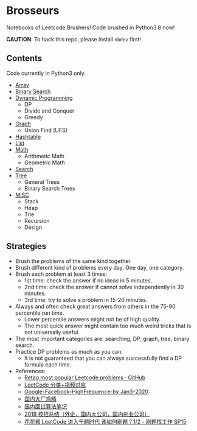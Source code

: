 # Brosseurs

Notebooks of Leetcode Brushers! Code brushed in Python3.8 now!

**CAUTION**: To hack this repo, please install `nbdev` first!

## Contents

Code currently in Python3 only.

- [Array](https://nbviewer.jupyter.org/github/novate/brosseurs/blob/master/python/array.ipynb)
- [Binary Search](https://nbviewer.jupyter.org/github/novate/brosseurs/blob/master/python/binary-search.ipynb)
- [Dynamic Programming](https://nbviewer.jupyter.org/github/novate/brosseurs/blob/master/python/dynamic-programming.ipynb)
  - DP
  - Divide and Conquer
  - Greedy
- [Graph](https://nbviewer.jupyter.org/github/novate/brosseurs/blob/master/python/graph.ipynb)
  - Union Find (UFS)
- [Hashtable](https://nbviewer.jupyter.org/github/novate/brosseurs/blob/master/python/hashtable.ipynb)
- [List](https://nbviewer.jupyter.org/github/novate/brosseurs/blob/master/python/list.ipynb)
- [Math](https://nbviewer.jupyter.org/github/novate/brosseurs/blob/master/python/math.ipynb)
  - Arithmetic Math
  - Geometric Math
- [Search](https://nbviewer.jupyter.org/github/novate/brosseurs/blob/master/python/search.ipynb)
- [Tree](https://nbviewer.jupyter.org/github/novate/brosseurs/blob/master/python/tree.ipynb)
  - General Trees
  - Binary Search Trees
- [MISC](https://nbviewer.jupyter.org/github/novate/brosseurs/blob/master/python/misc.ipynb)
  - Stack
  - Heap
  - Trie
  - Recursion
  - Design

## Strategies

- Brush the problems of the same kind together.
- Brush different kind of problems every day. One day, one category.
- Brush each problem at least 3 times:
  - 1st time: check the answer if no ideas in 5 minutes.
  - 2nd time: check the answer if cannot solve independently in 30 minutes.
  - 3rd time: try to solve a problem in 15-20 minutes.
- Always and often check great answers from others in the 75-90 percentile run time.
  - Lower percentile answers might not be of high quality.
  - The most quick answer might contain too much weird tricks that is not universally useful.
- The most important categories are: searching, DP, graph, tree, binary search.
- Practice DP problems as much as you can.
  - It is not guaranteed that you can always successfully find a DP formula each time.
- References:
  - [Retag most popular Leetcode problems · GitHub](https://gist.github.com/Windsooon/e663358a6be45a93af2665206c4d4ae9)
  - [LeetCode 分类+视频对应](https://docs.google.com/spreadsheets/d/1HV-iKgYJL4DpSOX1M-HcYG1cmz5CQxoduLOdEoTnIXo)
  - [Google-Facebook-HighFrequence-by Jan3-2020](https://docs.google.com/spreadsheets/d/1WUgkdKxoqkyU5DPEaXenZgDHbLzEUXs5q5IPNZKD54A/edit?usp=sharing)
  - [国内大厂鸡精](https://github.com/imhuay/Algorithm_Interview_Notes-Chinese)
  - [国内面试算法笔记](https://github.com/imhuay/Algorithm_for_Interview-Chinese)
  - [2018 校招总结（外企，国内大公司，国内创业公司）](https://www.nowcoder.com/discuss/52516)
  - [花花酱 LeetCode 进入千题时代 该如何刷题？1/2 - 刷题找工作 SP15](https://www.youtube.com/watch?v=NdWYxz3izH4)
